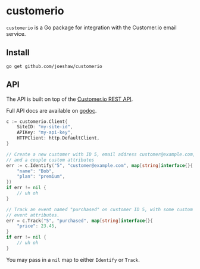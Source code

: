 # customerio #

`customerio` is a Go package for integration with the Customer.io
email service.

## Install ##

`go get github.com/joeshaw/customerio`

## API ##

The API is built on top of the
[Customer.io REST API](http://customer.io/docs/api/rest.html).

Full API docs are available on
[godoc](http://godoc.org/github.com/joeshaw/customerio).

```go
c := customerio.Client{
    SiteID: "my-site-id",
    APIKey: "my-api-key",
    HTTPClient: http.DefaultClient,
}

// Create a new customer with ID 5, email address customer@example.com,
// and a couple custom attributes
err := c.Identify("5", "customer@example.com", map[string]interface{}{
    "name": "Bob",
    "plan": "premium",
})
if err != nil {
    // uh oh
}

// Track an event named "purchased" on customer ID 5, with some custom
// event attributes.
err = c.Track("5", "purchased", map[string]interface{}{
    "price": 23.45,
}
if err != nil {
    // uh oh
}
```

You may pass in a `nil` map to either `Identify` or `Track`.
